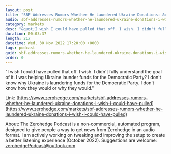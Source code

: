 ```yaml
---
layout: post
title: "SBF Addresses Rumors Whether He Laundered Ukraine Donations: &quot;I Wish I Could Have Pulled That Off&quot;"
audio: sbf-addresses-rumors-whether-he-laundered-ukraine-donations-i-wish-i-could-have-pulled-1
category: markets
desc: "&quot;I wish I could have pulled that off. I wish. I didn't fully understand the goal of it. I was helping Ukraine launder funds for the Democratic Party? I don't know why Ukraine is laundering funds for the Democratic Party. I don't know how they would or why they would.&quot;"
duration: 00:03:37
length: 217
datetime: Wed, 30 Nov 2022 17:20:00 +0000
tags: podcast
guid: sbf-addresses-rumors-whether-he-laundered-ukraine-donations-i-wish-i-could-have-pulled-0
order: 0
---
```

&quot;I wish I could have pulled that off. I wish. I didn't fully understand the goal of it. I was helping Ukraine launder funds for the Democratic Party? I don't know why Ukraine is laundering funds for the Democratic Party. I don't know how they would or why they would.&quot;

Link: [https://www.zerohedge.com/markets/sbf-addresses-rumors-whether-he-laundered-ukraine-donations-i-wish-i-could-have-pulled](https://www.zerohedge.com/markets/sbf-addresses-rumors-whether-he-laundered-ukraine-donations-i-wish-i-could-have-pulled)

About: The Zerohedge Podcast is a non-commercial, automated program, designed to give people a way to get news from Zerohedge in an audio format.  I am actively working on tweaking and improving the setup to create a better listening experience (October 2022).  Suggestions are welcome: [zerohedgePodcast@outlook.com](mailto:zerohedgePodcast@outlook.com)
